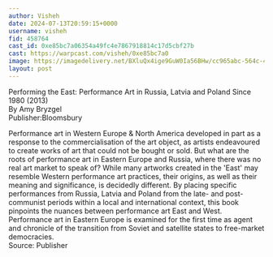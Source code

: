 ```yaml
---
author: Visheh
date: 2024-07-13T20:59:15+0000
username: visheh
fid: 458764
cast_id: 0xe85bc7a06354a49fc4e7867918814c17d5cbf27b
cast: https://warpcast.com/visheh/0xe85bc7a0
image: https://imagedelivery.net/BXluQx4ige9GuW0Ia56BHw/cc965abc-564c-4409-7988-27701824ce00/original
layout: post
---
```

Performing the East: Performance Art in Russia, Latvia and Poland Since 1980 (2013)   
By Amy Bryzgel   
Publisher:Bloomsbury  
  
Performance art in Western Europe & North America developed in part as a response to the commercialisation of the art object, as artists endeavoured to create works of art that could not be bought or sold. But what are the roots of performance art in Eastern Europe and Russia, where there was no real art market to speak of? While many artworks created in the 'East' may resemble Western performance art practices, their origins, as well as their meaning and significance, is decidedly different. By placing specific performances from Russia, Latvia and Poland from the late- and post-communist periods within a local and international context, this book pinpoints the nuances between performance art East and West. Performance art in Eastern Europe is examined for the first time as agent and chronicle of the transition from Soviet and satellite states to free-market democracies.  
Source: Publisher  

<img src='https://imagedelivery.net/BXluQx4ige9GuW0Ia56BHw/cc965abc-564c-4409-7988-27701824ce00/original' alt='' referrerpolicy='no-referrer'/>
